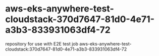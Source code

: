 # aws-eks-anywhere-test-cloudstack-370d7647-81d0-4e71-a3b3-833931063df4-72
repository for use with E2E test job aws-eks-anywhere-test-cloudstack:370d7647-81d0-4e71-a3b3-833931063df4-72
